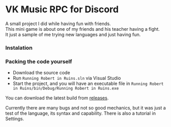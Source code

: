 # VK Music RPC for Discord
A small project I did while having fun with friends.<br>
This mini game is about one of my friends and his teacher having a fight.<br>
It just a sample of me trying new languages and just having fun.<br>

### Instalation
### Packing the code yourself
- Download the source code
- Run `Running Robert in Ruins.sln` via Visual Studio
- Start the project, and you will have an executable file in `Running Robert in Ruins/bin/Debug/Running Robert in Ruins.exe`

You can download the latest build from [releases](https://github.com/DaveFeed/Running-Robert-in-Ruins/releases). 

Currently there are many bugs and not so good mechanics, but it was just a test of the language, its syntax and capability.
There is also a tutorial in Settings.
